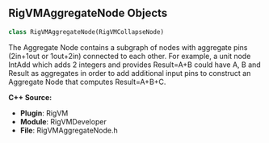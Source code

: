 ## RigVMAggregateNode Objects

```python
class RigVMAggregateNode(RigVMCollapseNode)
```

The Aggregate Node contains a subgraph of nodes with aggregate pins (2in+1out or 1out+2in) connected
to each other. For example, a unit node IntAdd which adds 2 integers and provides Result=A+B could have
A, B and Result as aggregates in order to add additional input pins to construct an Aggregate Node that computes
Result=A+B+C.

**C++ Source:**

- **Plugin**: RigVM
- **Module**: RigVMDeveloper
- **File**: RigVMAggregateNode.h

<a id="unreal.RigVMArrayNode"></a>